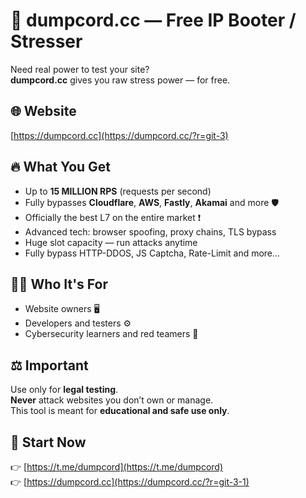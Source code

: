 
# 🌿 dumpcord.cc — Free IP Booter / Stresser

Need real power to test your site?  
**dumpcord.cc** gives you raw stress power — for free.

## 🌐 Website

[https://dumpcord.cc](https://dumpcord.cc/?r=git-3)

## 🔥 What You Get

- Up to **15 MILLION RPS** (requests per second)  
- Fully bypasses **Cloudflare**, **AWS**, **Fastly**, **Akamai** and more 🛡️  
- Officially the best L7 on the entire market ❗ 
- Advanced tech: browser spoofing, proxy chains, TLS bypass  
- Huge slot capacity — run attacks anytime
- Fully bypass HTTP-DDOS, JS Captcha, Rate-Limit and more...

## 👨‍💻 Who It's For

- Website owners 🖥️  
- Developers and testers ⚙️  
- Cybersecurity learners and red teamers 🧠

## ⚖️ Important

Use only for **legal testing**.  
**Never** attack websites you don’t own or manage.  
This tool is meant for **educational and safe use only**.

## 🔗 Start Now

👉 [https://t.me/dumpcord](https://t.me/dumpcord)  
👉 [https://dumpcord.cc](https://dumpcord.cc/?r=git-3-1) 
